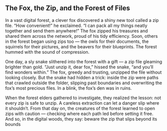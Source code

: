 ## The Fox, the Zip, and the Forest of Files

In a vast digital forest, a clever fox discovered a shiny new tool called a zip file. “How convenient!” he exclaimed. “I can pack all my things neatly together and send them anywhere!” The fox zipped his treasures and shared them across the network, proud of his tidy efficiency. Soon, others in the forest began using zips too — the owls for their documents, the squirrels for their pictures, and the beavers for their blueprints. The forest hummed with the sound of compression.

One day, a sly snake slithered into the forest with a gift — a zip file gleaming brighter than gold. “Just unzip it, dear fox,” hissed the snake, “and you’ll find wonders within.” The fox, greedy and trusting, unzipped the file without looking closely. But the snake had hidden a trick: inside the zip were paths that crawled outside the folder, slipping past boundaries and overwriting the fox’s most precious files. In a blink, the fox’s den was in ruins.

When the forest elders gathered to investigate, they realized the lesson: not every zip is safe to unzip. A careless extraction can let a danger slip where it shouldn’t. From that day on, the creatures of the forest learned to open zips with caution — checking where each path led before setting it free. And so, in the digital woods, they say: beware the zip that slips beyond its bounds
